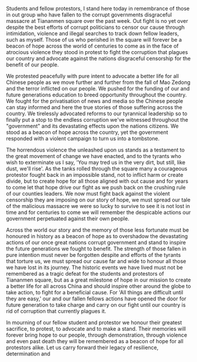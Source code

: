Students and fellow protestors, I stand here today in remembrance of those in out group who have fallen to the corrupt governments disgraceful massacre at Tiananmen square over the past week. Out fight is no yet over despite the best efforts of corrupt politicians to censor our cause through intimidation, violence and illegal searches to track down fellow leaders, such as myself. Those of us who perished in the square will forever be a beacon of hope across the world of centuries to come as in the face of atrocious violence they stood in protest to fight the corruption that plagues our country and advocate against the nations disgraceful censorship for the benefit of our people.

We protested peacefully with pure intent to advocate a better life for all Chinese people as we move further and further from the fall of Mao Zedong and the terror inflicted on our people. We pushed for the funding of our and future generations education to breed opportunity throughout the country. We fought for the privatisation of news and media so the Chinese people can stay informed and here the true stories of those suffering across the country. We tirelessly advocated reforms to our tyrannical leadership so to finally put a stop to the endless corruption we've witnessed throughout the "government" and its devastating effects upon the nations citizens. We stood as a beacon of hope across the country, yet the government responded with a violent campaign to turn us into a tombstone.

The horrendous violence the unleashed upon us stands as a testament to the great movement of change we have enacted, and to the tyrants who wish to exterminate us I say, 'You may tred us in the very dirt, but still, like dust, we'll rise'. As the tanks rolled through the square many a courageous protestor fought back in an impossible stand, not to inflict harm or create divide, but to create hope for all those aligned with out cause and for years to come let that hope drive our fight as we push back on the crushing rule of our counties leaders. We now must fight back against the violent censorship they are imposing on our story of hope, we must spread our tale of the malicious massacre we were so lucky to survive to see it is not lost in time and for centuries to come we will remember the despicable actions our government perpetuated against their own people.

 Across the world our story and the memory of those less fortunate must be honoured in history as a beacon of hope as to overshadow the devastating actions of our once great nations corrupt government and stand to inspire the future generations we fought to benefit. The strength of those fallen in pure intention must never be forgotten despite and efforts of the tyrants that torture us, we must spread our cause far and wide to honour all those we have lost in its journey. The historic events we have lived must not be remembered as a tragic defeat for the students and protestors of Tiananmen square, but as a great milestone of hope in our mission to create a better life for all across China and should inspire other around the globe to take action, to fight for a beneficial cause. For 'All things are difficult until they are easy,' our and our fallen fellows actions have opened the door for future generation to take charge and carry on our fight until our country is rid of corruption that currently plagues it.

In mourning of our fellow student and protestor we honour their greatest sacrifice, to protest, to advocate and to make a stand. Their memories will forever bring hope to our people, through demonstration, through violence and even past death they will be remembered as a beacon of hope for all protestors alike. Let us carry forward their legacy of resilience, determination and 